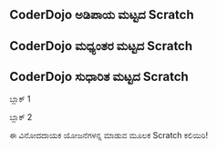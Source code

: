 ## CoderDojo ಅಡಿಪಾಯ ಮಟ್ಟದ Scratch

## CoderDojo ಮಧ್ಯಂತರ ಮಟ್ಟದ Scratch

## CoderDojo ಸುಧಾರಿತ ಮಟ್ಟದ Scratch

ಬ್ಲಾಕ್ 1

ಬ್ಲಾಕ್ 2

ಈ ವಿನೋದದಾಯಕ ಯೋಜನೆಗಳನ್ನ ಮಾಡುವ ಮೂಲಕ Scratch ಕಲಿಯಿರಿ!